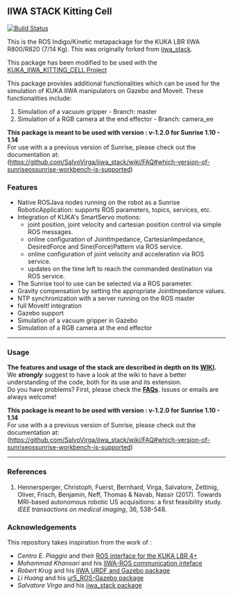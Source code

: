 ## IIWA STACK Kitting Cell
[![Build Status](https://travis-ci.org/bharatm11/iiwa_stack_kitting_cell.svg?branch=master)](https://travis-ci.org/bharatm11/iiwa_stack_kitting_cell)

This is the ROS Indigo/Kinetic metapackage for the KUKA LBR IIWA R800/R820 (7/14 Kg). This was originally forked from [iiwa_stack](https://github.com/IFL-CAMP/iiwa_stack).

This package has been modified to be used with the [KUKA_IIWA_KITTING_CELL Project](https://github.com/bharatm11/Kuka_IIWA_Kitting_Cell_Final)

This package provides additional functionalities which can be used for the simulation of KUKA IIWA manipulators on Gazebo and Moveit. These functionalities include:
1) Simulation of a vacuum gripper - Branch: master
2) Simulation of a RGB camera at the end effector - Branch: camera_ee

**This package is meant to be used with version : v-1.2.0 for Sunrise 1.10 - 1.14**   
For use with a a previous version of Sunrise, please check out the documentation at:  (https://github.com/SalvoVirga/iiwa_stack/wiki/FAQ#which-version-of-sunriseossunrise-workbench-is-supported)    



### Features
- Native ROSJava nodes running on the robot as a Sunrise RoboticApplication: supports ROS parameters, topics, services, etc.
- Integration of KUKA's SmartServo motions:
  - joint position, joint velocity and cartesian position control via simple ROS messages. 
  - online configuration of JointImpedance, CartesianImpedance, DesiredForce and Sine(Force)Pattern via ROS service.
  - online configuration of joint velocity and acceleration via ROS service.
  - updates on the time left to reach the commanded destination via ROS service.
- The Sunrise tool to use can be selected via a ROS parameter.
- Gravity compensation by setting the appropriate JointImpedance values.
- NTP synchronization with a server running on the ROS master
- full MoveIt! integration
- Gazebo support
- Simulation of a vacuum gripper in Gazebo
- Simulation of a RGB camera at the end effector

___
### Usage
__The features and usage of the stack are described in depth on its  [WIKI][8].__  
We **_strongly_** suggest to have a look at the wiki to have a better understanding of the code, both for its use and its extension.     
Do you have problems? First, please check the [**FAQs**](https://github.com/SalvoVirga/iiwa_stack/wiki/FAQ). Issues or emails are always welcome!

**This package is meant to be used with version : v-1.2.0 for Sunrise 1.10 - 1.14**   
For use with a a previous version of Sunrise, please check out the documentation at:  (https://github.com/SalvoVirga/iiwa_stack/wiki/FAQ#which-version-of-sunriseossunrise-workbench-is-supported)    

___

### References
1. Hennersperger, Christoph, Fuerst, Bernhard, Virga, Salvatore, Zettinig, Oliver, Frisch, Benjamin, Neff, Thomas & Navab, Nassir (2017). Towards MRI-based autonomous robotic US acquisitions: a first feasibility study. *IEEE transactions on medical imaging*, 36, 538-548.

### Acknowledgements
This repository takes inspiration from the work of :
- _Centro E. Piaggio_ and their [ROS interface for the KUKA LBR 4+][1]
- _Mohammad Khansari_ and his [IIWA-ROS communication inteface][2] 
- _Robert Krug_ and his [IIWA URDF and Gazebo package][7]      
- _Li Huang_ and his [ur5_ROS-Gazebo package][9]
- _Salvatore Virga_ and his [iiwa_stack package][10]


[1]: https://github.com/CentroEPiaggio/kuka-lwr
[2]: https://bitbucket.org/khansari/iiwa.git
[3]: https://bitbucket.org/khansari/iiwa/src/c4578460d79d5d24f58bf94bd97fb6cb0b6f280f/msg/IIWAMsg.msg
[4]: https://bitbucket.org/khansari/iiwa/wiki/Home
[5]: https://bitbucket.org/khansari/iiwa/src/c4578460d79d5d24f58bf94bd97fb6cb0b6f280f/JavaNode/?at=master
[6]: http://git.lcsr.jhu.edu/cgrauma1/kuka_iiwa_shared
[7]: https://github.com/rtkg/lbr_iiwa
[8]: https://github.com/SalvoVirga/iiwa_stack/wiki
[9]: https://github.com/lihuang3/ur5_ROS-Gazebo
[10]: https://github.com/IFL-CAMP/iiwa_stack

